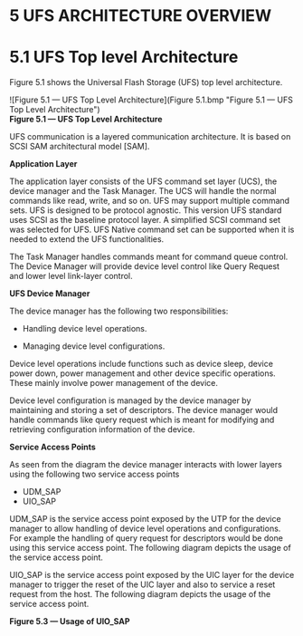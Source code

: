 5 UFS ARCHITECTURE OVERVIEW
===
# 5.1 UFS Top level Architecture

Figure 5.1 shows the Universal Flash Storage (UFS) top level architecture.

![Figure 5.1 — UFS Top Level Architecture](Figure 5.1.bmp "Figure 5.1 — UFS Top Level Architecture")  
**Figure 5.1 — UFS Top Level Architecture**

UFS communication is a layered communication architecture. It is based on SCSI SAM architectural model [SAM].

**Application Layer**  

The application layer consists of the UFS command set layer (UCS), the device manager and the Task Manager. The UCS will handle the normal commands like read, write, and so on. UFS may support multiple command sets. UFS is designed to be protocol agnostic. This version UFS standard uses SCSI as the baseline protocol layer. A simplified SCSI command set was selected for UFS. UFS Native command set can be supported when it is needed to extend the UFS functionalities.

The Task Manager handles commands meant for command queue control. The Device Manager will provide device level control like Query Request and lower level link-layer control.

**UFS Device Manager**

The device manager has the following two responsibilities:

* Handling device level operations.

* Managing device level configurations.

Device level operations include functions such as device sleep, device power down, power management and other device specific operations. These mainly involve power management of the device.

Device level configuration is managed by the device manager by maintaining and storing a set of descriptors. The device manager would handle commands like query request which is meant for modifying and retrieving configuration information of the device.

**Service Access Points**

As seen from the diagram the device manager interacts with lower layers using the following two service
access points
* UDM_SAP
* UIO_SAP

UDM_SAP is the service access point exposed by the UTP for the device manager to allow handling of device level operations and configurations. For example the handling of query request for descriptors would be done using this service access point. The following diagram depicts the usage of the service access point.

UIO_SAP is the service access point exposed by the UIC layer for the device manager to trigger the reset of the UIC layer and also to service a reset request from the host. The following diagram depicts the usage of the service access point.

**Figure 5.3 — Usage of UIO_SAP**
